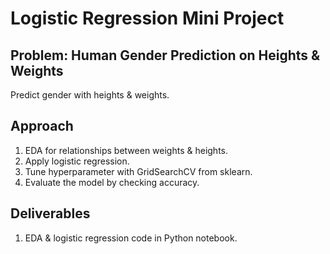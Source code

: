 # Logistic Regression Mini Project


## Problem: Human Gender Prediction on Heights & Weights
Predict gender with heights & weights.


## Approach
1. EDA for relationships between weights & heights.
2. Apply logistic regression.
3. Tune hyperparameter with GridSearchCV from sklearn.
4. Evaluate the model by checking accuracy.

## Deliverables
1. EDA & logistic regression code in Python notebook.
